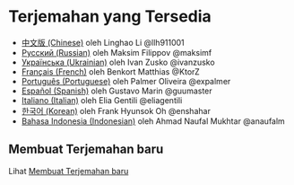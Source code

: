 # Terjemahan yang Tersedia

* [中文版 (Chinese)](https://github.com/llh911001/mostly-adequate-guide-chinese)  oleh Linghao Li @llh911001
* [Русский (Russian)](https://github.com/MostlyAdequate/mostly-adequate-guide-ru)  oleh Maksim Filippov @maksimf
* [Українська (Ukrainian)](https://github.com/ivanzusko/mostly-adequate-guide-uk) oleh Ivan Zusko @ivanzusko
* [Français (French)](https://github.com/MostlyAdequate/mostly-adequate-guide-fr) oleh Benkort Matthias @KtorZ
* [Português (Portuguese)](https://github.com/MostlyAdequate/mostly-adequate-guide-pt-BR) oleh Palmer Oliveira @expalmer
* [Español (Spanish)](https://github.com/MostlyAdequate/mostly-adequate-guide-es) oleh Gustavo Marin @guumaster
* [Italiano (Italian)](https://github.com/MostlyAdequate/mostly-adequate-guide-it) oleh Elia Gentili @eliagentili
* [한국어 (Korean)](https://github.com/enshahar/mostly-adequate-guide-kr) oleh Frank Hyunsok Oh @enshahar
* [Bahasa Indonesia (Indonesian)](https://github.com/anaufalm/mostly-adequate-guide-id) oleh Ahmad Naufal Mukhtar @anaufalm

## Membuat Terjemahan baru

Lihat [Membuat Terjemahan baru](CONTRIBUTING.md#Translations)


